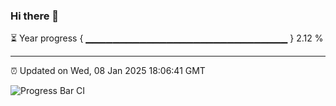 ### Hi there 👋

⏳ Year progress { ▁▁▁▁▁▁▁▁▁▁▁▁▁▁▁▁▁▁▁▁▁▁▁▁▁▁▁▁▁▁ } 2.12 %

---

⏰ Updated on Wed, 08 Jan 2025 18:06:41 GMT

![Progress Bar CI](https://github.com/liununu/liununu/workflows/Progress%20Bar%20CI/badge.svg)
